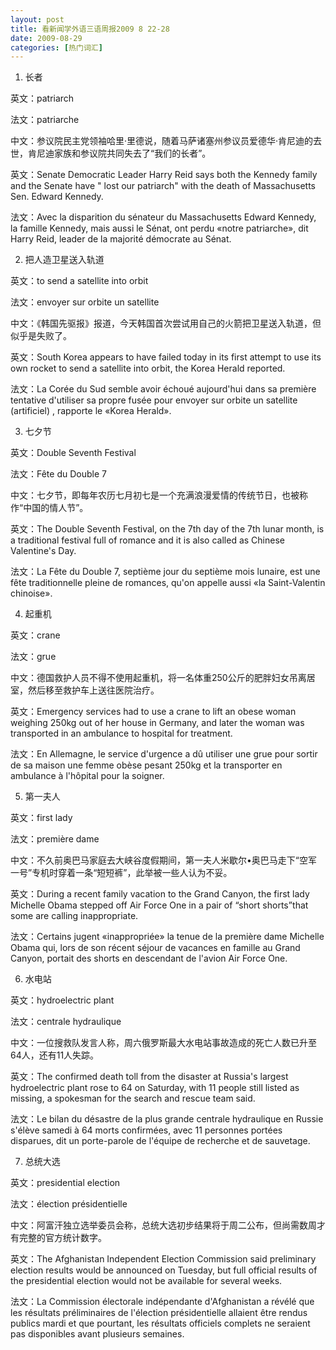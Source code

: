 ```yaml
---
layout: post
title: 看新闻学外语三语周报2009 8 22-28
date: 2009-08-29
categories: [热门词汇]  
---
```


1. 长者

英文：patriarch

法文：patriarche

中文：参议院民主党领袖哈里·里德说，随着马萨诸塞州参议员爱德华·肯尼迪的去世，肯尼迪家族和参议院共同失去了“我们的长者”。

英文：Senate Democratic Leader Harry Reid says both the Kennedy family and the Senate have " lost our patriarch" with the death of Massachusetts Sen. Edward Kennedy.

法文：Avec la disparition du sénateur du Massachusetts Edward Kennedy, la famille Kennedy, mais aussi le Sénat, ont perdu «notre patriarche», dit Harry Reid, leader de la majorité démocrate au Sénat.



2. 把人造卫星送入轨道

英文：to send a satellite into orbit

法文：envoyer sur orbite un satellite

中文：《韩国先驱报》报道，今天韩国首次尝试用自己的火箭把卫星送入轨道，但似乎是失败了。

英文：South Korea appears to have failed today in its first attempt to use its own rocket to send a satellite into orbit, the Korea Herald reported.

法文：La Corée du Sud semble avoir échoué aujourd'hui dans sa première tentative d'utiliser sa propre fusée pour envoyer sur orbite un satellite (artificiel) , rapporte le «Korea Herald».



3. 七夕节

英文：Double Seventh Festival

法文：Fête du Double 7

中文：七夕节，即每年农历七月初七是一个充满浪漫爱情的传统节日，也被称作“中国的情人节”。

英文：The Double Seventh Festival, on the 7th day of the 7th lunar month, is a traditional festival full of romance and it is also called as Chinese Valentine's Day.

法文：La Fête du Double 7, septième jour du septième mois lunaire, est une fête traditionnelle pleine de romances, qu'on appelle aussi «la Saint-Valentin chinoise».



4. 起重机

英文：crane

法文：grue

中文：德国救护人员不得不使用起重机，将一名体重250公斤的肥胖妇女吊离居室，然后移至救护车上送往医院治疗。

英文：Emergency services had to use a crane to lift an obese woman weighing 250kg out of her house in Germany, and later the woman was transported in an ambulance to hospital for treatment.

法文：En Allemagne, le service d'urgence a dû utiliser une grue pour sortir de sa maison une femme obèse pesant 250kg et la transporter en ambulance à l'hôpital pour la soigner.



5. 第一夫人

英文：first lady

法文：première dame

中文：不久前奥巴马家庭去大峡谷度假期间，第一夫人米歇尔•奥巴马走下“空军一号”专机时穿着一条“短短裤”，此举被一些人认为不妥。

英文：During a recent family vacation to the Grand Canyon, the first lady Michelle Obama stepped off Air Force One in a pair of “short shorts”that some are calling inappropriate.

法文：Certains jugent «inappropriée» la tenue de la première dame Michelle Obama qui, lors de son récent séjour de vacances en famille au Grand Canyon, portait des shorts en descendant de l'avion Air Force One.



6. 水电站

英文：hydroelectric plant

法文：centrale hydraulique

中文：一位搜救队发言人称，周六俄罗斯最大水电站事故造成的死亡人数已升至64人，还有11人失踪。

英文：The confirmed death toll from the disaster at Russia's largest hydroelectric plant rose to 64 on Saturday, with 11 people still listed as missing, a spokesman for the search and rescue team said.

法文：Le bilan du désastre de la plus grande centrale hydraulique en Russie s'élève samedi à 64 morts confirmées, avec 11 personnes portées disparues, dit un porte-parole de l'équipe de recherche et de sauvetage.



7. 总统大选

英文：presidential election

法文：élection présidentielle

中文：阿富汗独立选举委员会称，总统大选初步结果将于周二公布，但尚需数周才有完整的官方统计数字。

英文：The Afghanistan Independent Election Commission said preliminary election results would be announced on Tuesday, but full official results of the presidential election would not be available for several weeks.

法文：La Commission électorale indépendante d'Afghanistan a révélé que les résultats préliminaires de l'élection présidentielle allaient être rendus publics mardi et que pourtant, les résultats officiels complets ne seraient pas disponibles avant plusieurs semaines.
